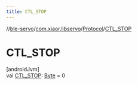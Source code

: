 ```yaml
---
title: CTL_STOP
---
```

//[ble-servo](../../../index.html)/[com.xiaor.libservo](../index.html)/[Protocol](index.html)/[CTL_STOP](-c-t-l_-s-t-o-p.html)



# CTL_STOP



[androidJvm]\
val [CTL_STOP](-c-t-l_-s-t-o-p.html): [Byte](https://kotlinlang.org/api/latest/jvm/stdlib/kotlin/-byte/index.html) = 0




